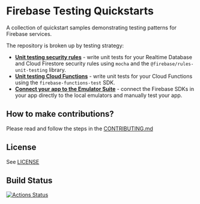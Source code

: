 # Firebase Testing Quickstarts

A collection of quickstart samples demonstrating testing patterns for Firebase services.

The repository is broken up by testing strategy:

  * **[Unit testing security rules](unit-test-security-rules/README.md)** - 
  write unit tests for your Realtime Database and Cloud Firestore security
  rules using `mocha` and the `@firebase/rules-unit-testing` library.
  * **[Unit testing Cloud Functions](unit-test-cloud-functions/README.md)** -
  write unit tests for your Cloud Functions using the `firebase-functions-test` SDK.
  * **[Connect your app to the Emulator Suite](manual-emulator-testing/README.md)** -
  connect the Firebase SDKs in your app directly to the local emulators and manually
  test your app.

## How to make contributions?

Please read and follow the steps in the [CONTRIBUTING.md](CONTRIBUTING.md)

## License
See [LICENSE](LICENSE)

## Build Status

[![Actions Status][gh-actions-badge]][gh-actions]

[gh-actions]: https://github.com/firebase/quickstart-testing/actions
[gh-actions-badge]: https://github.com/firebase/quickstart-testing/workflows/CI%20Tests/badge.svg
